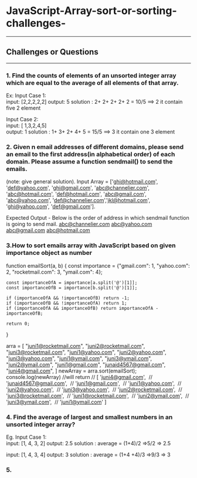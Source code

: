 # JavaScript-Array-sort-or-sorting-challenges-
-------------------------------------------------------------------------------------------------------------------------------------------------------------------------
## Challenges or Questions
_______________________________________________________________________________________________________________________________________________________________________
### 1. Find the counts of elements of an unsorted integer array which are equal to the average of all elements of that array.
Ex:
Input Case 1:  
input: [2,2,2,2,2] 
output:  5
solution : 2+ 2+ 2+ 2+ 2 = 10/5 ==> 2
it contain five 2 element

Input Case 2:  
input: [ 1,3,2,4,5]  
output:  1
solution : 1+ 3+ 2+ 4+ 5 = 15/5 ==> 3
it contain one 3 element


### 2. Given n email addresses of different domains, please send an email to the first address(in alphabetical order) of each domain. Please assume a function sendmail() to send the emails.
(note: give general solution).
Input Array = ['ghi@hotmail.com', 'def@yahoo.com', 'ghi@gmail.com', 'abc@channelier.com', 'abc@hotmail.com', 'def@hotmail.com', 'abc@gmail.com', 'abc@yahoo.com', 'def@channelier.com','jkl@hotmail.com', 'ghi@yahoo.com', 'def@gmail.com'].

Expected Output - Below is the  order of address in which sendmail function is going to send mail.
                                abc@channelier.com
                                abc@yahoo.com
                                abc@gmail.com
                                abc@hotmail.com

### 3.How to sort emails array with JavaScript based on given importance object as number
function emailSort(a, b) {
    const importance = {"gmail.com": 1, "yahoo.com": 2, "rocketmail.com": 3, "ymail.com": 4};

    const importanceOfA = importance[a.split('@')[1]];
    const importanceOfB = importance[b.split('@')[1]];

    if (importanceOfA && !importanceOfB) return -1;
    if (importanceOfB && !importanceOfA) return 1;
    if (importanceOfA && importanceOfB) return importanceOfA - importanceOfB;

    return 0;
}

arra = [
    "juni1@rocketmail.com",
    "juni2@rocketmail.com",
    "juni3@rocketmail.com",
    "juni1@yahoo.com",
    "juni2@yahoo.com",
    "juni3@yahoo.com",
    "juni1@ymail.com",
    "juni3@ymail.com",
    "juni2@ymail.com",
    "juni1@gmail.com",
    "junaid4567@gmail.com",
    "juni4@gmail.com",
]
newArray = arra.sort(emailSort);
console.log(newArray)
//will return
// [ 'juni4@gmail.com', 
//   'junaid4567@gmail.com', 
//   'juni1@gmail.com', 
//   'juni1@yahoo.com', 
//   'juni2@yahoo.com', 
//   'juni3@yahoo.com', 
//   'juni2@rocketmail.com', 
//   'juni3@rocketmail.com', 
//   'juni1@rocketmail.com', 
//   'juni2@ymail.com', 
//   'juni3@ymail.com', 
//   'juni1@ymail.com' ] 


                                
### 4. Find the average of largest and smallest numbers in an unsorted integer array?
Eg. 
Input Case 1:  
input: [1, 4, 3, 2]
output:  2.5
solution : average = (1+4)/2 =>5/2 => 2.5

input: [1, 4, 3, 4]
output:  3
solution : average = (1+4 +4)/3 =>9/3 => 3

### 5.
